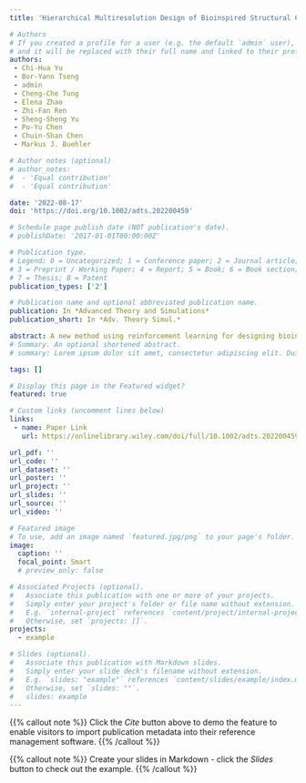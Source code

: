 ```yaml
---
title: 'Hierarchical Multiresolution Design of Bioinspired Structural Composites Using Progressive Reinforcement Learning'

# Authors
# If you created a profile for a user (e.g. the default `admin` user), write the username (folder name) here
# and it will be replaced with their full name and linked to their profile.
authors:
 - Chi-Hua Yu 
 - Bor-Yann Tseng 
 - admin 
 - Cheng-Che Tung 
 - Elena Zhao 
 - Zhi-Fan Ren
 - Sheng-Sheng Yu 
 - Po-Yu Chen
 - Chuin-Shan Chen
 - Markus J. Buehler

# Author notes (optional)
# author_notes:
#  - 'Equal contribution'
#  - 'Equal contribution'

date: '2022-08-17'
doi: 'https://doi.org/10.1002/adts.202200459'

# Schedule page publish date (NOT publication's date).
# publishDate: '2017-01-01T00:00:00Z'

# Publication type.
# Legend: 0 = Uncategorized; 1 = Conference paper; 2 = Journal article;
# 3 = Preprint / Working Paper; 4 = Report; 5 = Book; 6 = Book section;
# 7 = Thesis; 8 = Patent
publication_types: ['2']

# Publication name and optional abbreviated publication name.
publication: In *Advanced Theory and Simulations*
publication_short: In *Adv. Theory Simul.*

abstract: A new method using reinforcement learning for designing bioinspired composite materials is proposed. While bioinspired design of materials is a promising avenue, the possible combination of building blocks in a composite is usually intractable. In this work, a new method is proposed based on reinforcement learning applied as an autonomous agent for arranging the microstructure that is composed of brittle and soft material. The resolution of the design space is enhanced in a progressive fashion, reaching increasingly higher resolution. The results show that the resulting high-resolution designs can significantly reduce stress concentrations at crack tips and enhance mechanical resilience. Complementing the experimental results with manufactured optimal composites shows excellent agreement with the optimal results obtained using the AI method. The framework reported in this work may serve as an alternative to conventional composite optimization techniques, which often suffer from the curse of high dimensionality and are also unable to effectively predict high-resolution designs, due to limitations of the algorithms to escape low-resolution local minima. The new approach discussed in this work can be widely applied in multiple areas of engineering and design, and the progressive multiresolution approach may also be critical for the de novo autonomous reinforcement engineering solution.
# Summary. An optional shortened abstract.
# summary: Lorem ipsum dolor sit amet, consectetur adipiscing elit. Duis posuere tellus ac convallis placerat. Proin tincidunt magna sed ex sollicitudin condimentum.

tags: []

# Display this page in the Featured widget?
featured: true

# Custom links (uncomment lines below)
links:
 - name: Paper Link
   url: https://onlinelibrary.wiley.com/doi/full/10.1002/adts.202200459

url_pdf: ''
url_code: ''
url_dataset: ''
url_poster: ''
url_project: ''
url_slides: ''
url_source: ''
url_video: ''

# Featured image
# To use, add an image named `featured.jpg/png` to your page's folder.
image:
  caption: ''
  focal_point: Smart
  # preview_only: false

# Associated Projects (optional).
#   Associate this publication with one or more of your projects.
#   Simply enter your project's folder or file name without extension.
#   E.g. `internal-project` references `content/project/internal-project/index.md`.
#   Otherwise, set `projects: []`.
projects:
  - example

# Slides (optional).
#   Associate this publication with Markdown slides.
#   Simply enter your slide deck's filename without extension.
#   E.g. `slides: "example"` references `content/slides/example/index.md`.
#   Otherwise, set `slides: ""`.
#   slides: example
---
```


{{% callout note %}}
Click the _Cite_ button above to demo the feature to enable visitors to import publication metadata into their reference management software.
{{% /callout %}}

{{% callout note %}}
Create your slides in Markdown - click the _Slides_ button to check out the example.
{{% /callout %}}

